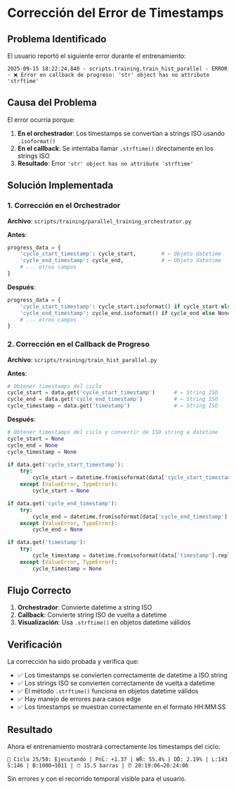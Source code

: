 # Corrección del Error de Timestamps

## Problema Identificado

El usuario reportó el siguiente error durante el entrenamiento:

```
2025-09-15 18:22:24,840 - scripts.training.train_hist_parallel - ERROR - ❌ Error en callback de progreso: 'str' object has no attribute 'strftime'
```

## Causa del Problema

El error ocurría porque:

1. **En el orchestrador**: Los timestamps se convertían a strings ISO usando `.isoformat()`
2. **En el callback**: Se intentaba llamar `.strftime()` directamente en los strings ISO
3. **Resultado**: Error `'str' object has no attribute 'strftime'`

## Solución Implementada

### 1. Corrección en el Orchestrador

**Archivo**: `scripts/training/parallel_training_orchestrator.py`

**Antes**:
```python
progress_data = {
    'cycle_start_timestamp': cycle_start,        # ← Objeto datetime
    'cycle_end_timestamp': cycle_end,            # ← Objeto datetime
    # ... otros campos
}
```

**Después**:
```python
progress_data = {
    'cycle_start_timestamp': cycle_start.isoformat() if cycle_start else None,  # ← String ISO
    'cycle_end_timestamp': cycle_end.isoformat() if cycle_end else None,        # ← String ISO
    # ... otros campos
}
```

### 2. Corrección en el Callback de Progreso

**Archivo**: `scripts/training/train_hist_parallel.py`

**Antes**:
```python
# Obtener timestamps del ciclo
cycle_start = data.get('cycle_start_timestamp')      # ← String ISO
cycle_end = data.get('cycle_end_timestamp')          # ← String ISO
cycle_timestamp = data.get('timestamp')              # ← String ISO
```

**Después**:
```python
# Obtener timestamps del ciclo y convertir de ISO string a datetime
cycle_start = None
cycle_end = None
cycle_timestamp = None

if data.get('cycle_start_timestamp'):
    try:
        cycle_start = datetime.fromisoformat(data['cycle_start_timestamp'].replace('Z', '+00:00'))
    except (ValueError, TypeError):
        cycle_start = None

if data.get('cycle_end_timestamp'):
    try:
        cycle_end = datetime.fromisoformat(data['cycle_end_timestamp'].replace('Z', '+00:00'))
    except (ValueError, TypeError):
        cycle_end = None

if data.get('timestamp'):
    try:
        cycle_timestamp = datetime.fromisoformat(data['timestamp'].replace('Z', '+00:00'))
    except (ValueError, TypeError):
        cycle_timestamp = None
```

## Flujo Correcto

1. **Orchestrador**: Convierte datetime a string ISO
2. **Callback**: Convierte string ISO de vuelta a datetime
3. **Visualización**: Usa `.strftime()` en objetos datetime válidos

## Verificación

La corrección ha sido probada y verifica que:

- ✅ Los timestamps se convierten correctamente de datetime a ISO string
- ✅ Los strings ISO se convierten correctamente de vuelta a datetime
- ✅ El método `.strftime()` funciona en objetos datetime válidos
- ✅ Hay manejo de errores para casos edge
- ✅ Los timestamps se muestran correctamente en el formato HH:MM:SS

## Resultado

Ahora el entrenamiento mostrará correctamente los timestamps del ciclo:

```
🔄 Ciclo 25/50: Ejecutando | PnL̄: +1.37 | WR̄: 55.4% | DD̄: 2.19% | L:143 S:146 | B:1000→1011 | ⏱̄ 15.5 barras | ⏰ 20:19:06→20:24:06
```

Sin errores y con el recorrido temporal visible para el usuario.
